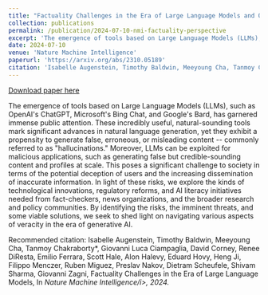 ```yaml
---
title: "Factuality Challenges in the Era of Large Language Models and Opportunities for Fact-Checking"
collection: publications
permalink: /publication/2024-07-10-nmi-factuality-perspective
excerpt: 'The emergence of tools based on Large Language Models (LLMs), such as OpenAI&apos;s ChatGPT, Microsoft&apos;s Bing Chat, and Google&apos;s Bard, has garnered immense public attention. These incredibly useful, natural-sounding tools mark significant advances in natural language generation, yet they exhibit a propensity to generate false, erroneous, or misleading content -- commonly referred to as &quot;hallucinations.&quot; Moreover, LLMs can be exploited for malicious applications, such as generating false but credible-sounding content and profiles at scale. This poses a significant challenge to society in terms of the potential deception of users and the increasing dissemination of inaccurate information. In light of these risks, we explore the kinds of technological innovations, regulatory reforms, and AI literacy initiatives needed from fact-checkers, news organizations, and the broader research and policy communities. By identifying the risks, the imminent threats, and some viable solutions, we seek to shed light on navigating various aspects of veracity in the era of generative AI.'
date: 2024-07-10
venue: 'Nature Machine Intelligence'
paperurl: 'https://arxiv.org/abs/2310.05189'
citation: 'Isabelle Augenstein, Timothy Baldwin, Meeyoung Cha, Tanmoy Chakraborty*, Giovanni Luca Ciampaglia, David Corney, Renee DiResta, Emilio Ferrara, Scott Hale, Alon Halevy, Eduard Hovy, Heng Ji, Filippo Menczer, Ruben Miguez, Preslav Nakov, Dietram Scheufele, Shivam Sharma, Giovanni Zagni, Factuality Challenges in the Era of Large Language Models, In <i>Nature Machine Intelligence/i>, 2024.'
---
```


<a href='https://arxiv.org/abs/2310.05189'>Download paper here</a>

The emergence of tools based on Large Language Models (LLMs), such as OpenAI&apos;s ChatGPT, Microsoft&apos;s Bing Chat, and Google&apos;s Bard, has garnered immense public attention. These incredibly useful, natural-sounding tools mark significant advances in natural language generation, yet they exhibit a propensity to generate false, erroneous, or misleading content -- commonly referred to as &quot;hallucinations.&quot; Moreover, LLMs can be exploited for malicious applications, such as generating false but credible-sounding content and profiles at scale. This poses a significant challenge to society in terms of the potential deception of users and the increasing dissemination of inaccurate information. In light of these risks, we explore the kinds of technological innovations, regulatory reforms, and AI literacy initiatives needed from fact-checkers, news organizations, and the broader research and policy communities. By identifying the risks, the imminent threats, and some viable solutions, we seek to shed light on navigating various aspects of veracity in the era of generative AI.

Recommended citation: Isabelle Augenstein, Timothy Baldwin, Meeyoung Cha, Tanmoy Chakraborty*, Giovanni Luca Ciampaglia, David Corney, Renee DiResta, Emilio Ferrara, Scott Hale, Alon Halevy, Eduard Hovy, Heng Ji, Filippo Menczer, Ruben Miguez, Preslav Nakov, Dietram Scheufele, Shivam Sharma, Giovanni Zagni, Factuality Challenges in the Era of Large Language Models, In <i>Nature Machine Intelligence/i>, 2024.